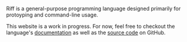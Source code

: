 Riff is a general-purpose programming language designed primarily for
protoyping and command-line usage.

This website is a work in progress. For now, feel free to checkout the
language's [documentation](/doc) as well as the [source
code](https://github.com/riff-lang/riff) on GitHub.
